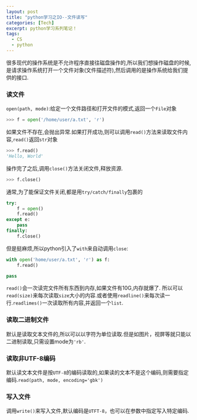 ```yaml
---
layout: post
title: "python学习之IO--文件读写"
categories: [Tech]
excerpt: python学习系列笔记！
tags:
  - CS
  - python
---
```


很多现代的操作系统是不允许程序直接往磁盘操作的,所以我们想操作磁盘的时候,是请求操作系统打开一个文件对象(文件描述符),然后调用的是操作系统给我们提供的接口.

### 读文件 ###

`open(path, mode)`:给定一个文件路径和打开文件的模式,返回一个`File`对象

```python
>>> f = open('/home/user/a.txt', 'r')
```

如果文件不存在,会抛出异常.如果打开成功,则可以调用`read()`方法来读取文件内容,`read()`返回`str`对象

```python
>>> f.read()
'Hello, World'
```

操作完了之后,调用`close()`方法关闭文件,释放资源.

```python
>>> f.close()
```

通常,为了能保证文件关闭,都是用`try/catch/finally`包裹的

```python
try:
    f = open()
    f.read()
except e:
    pass
finally:
    f.close()
```

但是挺麻烦,所以python引入了`with`来自动调用`close`:

```python
with open('home/user/a.txt', 'r') as f:
    f.read()

pass
```

`read()`会一次读完文件所有东西到内存,如果文件有10G,内存就爆了. 所以可以`read(size)`来每次读取`size`大小的内容.或者使用`readline()`来每次读一行.`readlimes()`一次读取所有内容,并返回一个`list`.


### 读取二进制文件 ###

默认是读取文本文件的,所以可以以字符为单位读取.但是如图片，视屏等就只能以二进制读取,只需设置mode为`'rb'`.


### 读取非UTF-8编码 ###

默认读文本文件是按`UTF-8`的编码读取的,如果读的文本不是这个编码,则需要指定编码.`read(path, mode, encoding='gbk')`


### 写入文件 ###

调用`write()`来写入文件,默认编码是`UTFT-8`，也可以在参数中指定写入特定编码.
